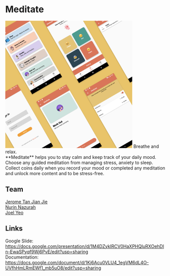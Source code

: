 # Meditate
<img src="images/readme.png" width="400">
Breathe and relax. <br />
**Meditate** helps you to stay calm and keep track of your daily mood. Choose any guided meditation from managing stress, anxiety to sleep. Collect coins daily when you record your mood or completed any meditation and unlock more content and to be stress-free.

## Team
[Jerome Tan Jian Jie](https://github.com/JeromeTan1029) <br />
[Nurin Nazurah](https://github.com/nurinnazurah)        <br />
[Joel Yeo](https://github.com/joelchunsheng)            <br />

## Links
Google Slide:<br />
https://docs.google.com/presentation/d/1M4DZykIRCV0HaXPHQluRXOehDln-EwaSPyqf9Wj6PvE/edit?usp=sharing<br />
Documentation:<br />
https://docs.google.com/document/d/1Kj6Acu0VLU4_1egVM6dL4O-UVfhHmLRmEWf1_mb5uO8/edit?usp=sharing<br />
